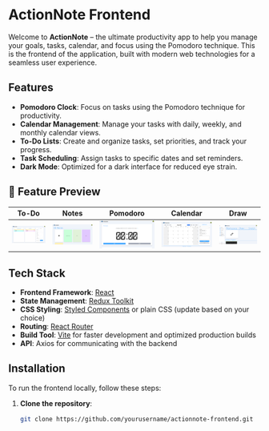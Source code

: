 # ActionNote Frontend

Welcome to **ActionNote** – the ultimate productivity app to help you manage your goals, tasks, calendar, and focus using the Pomodoro technique. This is the frontend of the application, built with modern web technologies for a seamless user experience.

## Features

- **Pomodoro Clock**: Focus on tasks using the Pomodoro technique for productivity.
- **Calendar Management**: Manage your tasks with daily, weekly, and monthly calendar views.
- **To-Do Lists**: Create and organize tasks, set priorities, and track your progress.
- **Task Scheduling**: Assign tasks to specific dates and set reminders.
- **Dark Mode**: Optimized for a dark interface for reduced eye strain.

## 📸 Feature Preview

| To-Do | Notes | Pomodoro | Calendar | Draw |
|:----:|:-----:|:--------:|:--------:|:----:|
| ![To-Do](/public/images/todo.png) | ![Notes](/public/images/notes.png) | ![Pomodoro](/public/images/pomodo.png) | ![Calendar](/public/images/calendar.png) | ![Draw](/public/images/draw.png) |


## Tech Stack

- **Frontend Framework**: [React](https://reactjs.org/)
- **State Management**: [Redux Toolkit](https://redux-toolkit.js.org/)
- **CSS Styling**: [Styled Components](https://styled-components.com/) or plain CSS (update based on your choice)
- **Routing**: [React Router](https://reactrouter.com/)
- **Build Tool**: [Vite](https://vitejs.dev/) for faster development and optimized production builds
- **API**: Axios for communicating with the backend

## Installation

To run the frontend locally, follow these steps:

1. **Clone the repository**:
   ```bash
   git clone https://github.com/yourusername/actionnote-frontend.git
